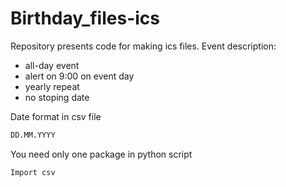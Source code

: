 # Birthday_files-ics

Repository presents code for making ics files. 
Event description:
- all-day event
- alert on 9:00 on event day
- yearly repeat
- no stoping date

Date format in csv file
```txt
DD.MM.YYYY
```

You need only one package in python script

``` python
Import csv
```
